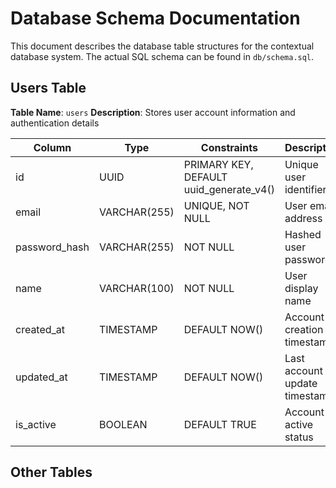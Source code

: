 # Database Schema Documentation

This document describes the database table structures for the contextual database system. The actual SQL schema can be found in `db/schema.sql`.

## Users Table

**Table Name**: `users`
**Description**: Stores user account information and authentication details

| Column | Type | Constraints | Description |
|--------|------|-------------|-------------|
| id | UUID | PRIMARY KEY, DEFAULT uuid_generate_v4() | Unique user identifier |
| email | VARCHAR(255) | UNIQUE, NOT NULL | User email address |
| password_hash | VARCHAR(255) | NOT NULL | Hashed user password |
| name | VARCHAR(100) | NOT NULL | User display name |
| created_at | TIMESTAMP | DEFAULT NOW() | Account creation timestamp |
| updated_at | TIMESTAMP | DEFAULT NOW() | Last account update timestamp |
| is_active | BOOLEAN | DEFAULT TRUE | Account active status |

## Other Tables
